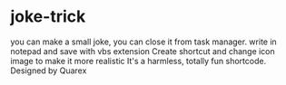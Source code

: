# joke-trick
you can make a small joke, you can close it from task manager.
write in notepad and save with vbs extension
Create shortcut and change icon image to make it more realistic
It's a harmless, totally fun shortcode.
Designed by Quarex
